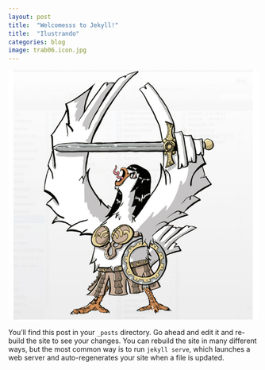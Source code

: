 ```yaml
---
layout: post
title:  "Welcomesss to Jekyll!"
title:  "Ilustrando"
categories: blog
image: trab06.icon.jpg
---
```


![imagen](/img/trab06.jpg)

You’ll find this post in your `_posts` directory. Go ahead and edit it and re-build the site to see your changes. You can rebuild the site in many different ways, but the most common way is to run `jekyll serve`, which launches a web server and auto-regenerates your site when a file is updated.

